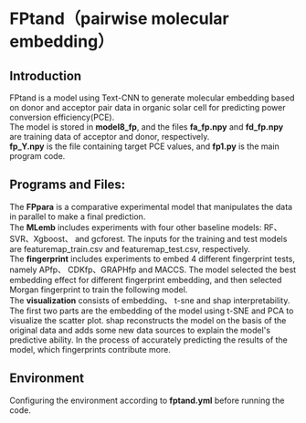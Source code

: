 # FPtand（pairwise molecular embedding）  
## Introduction
FPtand is a model using Text-CNN to generate molecular embedding based on donor and acceptor pair data in organic solar cell for predicting power conversion efficiency(PCE). 
<br>The model is stored in **model8_fp**, and the files **fa_fp.npy** and **fd_fp.npy** are training data of acceptor and donor, respectively.
<br>**fp_Y.npy** is the file containing target PCE values, and **fp1.py** is the main program code.
## Programs and Files:
The **FPpara** is a comparative experimental model that manipulates the data in parallel to make a final prediction.
<br>The **MLemb** includes experiments with four other baseline models: RF、SVR、Xgboost、 and gcforest. The inputs for the training and test models are featuremap_train.csv and featuremap_test.csv, respectively.
<br>The **fingerprint** includes experiments to embed 4 different fingerprint tests, namely APfp、 CDKfp、GRAPHfp and MACCS. The model selected the best embedding effect for different fingerprint embedding, and then selected Morgan fingerprint to train the following model.
<br>The **visualization** consists of embedding、 t-sne and shap interpretability. The first two parts are the embedding of the model using t-SNE and PCA to visualize the scatter plot. shap reconstructs the model on the basis of the original data and adds some new data sources to explain the model's predictive ability. In the process of accurately predicting the results of the model, which fingerprints contribute more.
## Environment
Configuring the environment according to **fptand.yml** before running the code.
